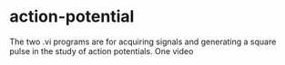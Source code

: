 # action-potential
The two .vi programs are for acquiring signals and generating a square pulse in the study of action potentials.
One video 
